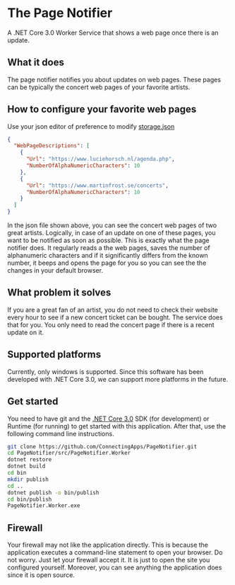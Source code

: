 # The Page Notifier

A .NET Core 3.0 Worker Service that shows a web page once there is an update.

## What it does

The page notifier notifies you about updates on web pages. These pages can be typically the concert web pages of your favorite artists.

## How to configure your favorite web pages

Use your json editor of preference to modify [storage.json](https://github.com/ConnectingApps/PageNotifier/blob/master/src/PageNotifier.Worker/storage.json)

````json
{
  "WebPageDescriptions": [
    {
      "Url": "https://www.luciehorsch.nl/agenda.php",
      "NumberOfAlphaNumericCharacters": 10
    },
    {
      "Url": "https://www.martinfrost.se/concerts",
      "NumberOfAlphaNumericCharacters": 10
    }
  ]
}
````

In the json file shown above, you can see the concert web pages of two great artists. Logically, in case of an update on one of these pages, you want to be notified as soon as possible. This is exactly what the page notifier does. It regularly reads a the web pages, saves the number of alphanumeric characters and if it significantly differs from the known number, it beeps and opens the page for you so you can see the the changes in your default browser.

## What problem it solves

If you are a great fan of an artist, you do not need to check their website every hour to see if a new concert ticket can be bought. The service does that for you. You only need to read the concert page if there is a recent update on it.

## Supported platforms

Currently, only windows is supported. Since this software has been developed with .NET Core 3.0, we can support more platforms in the future.

## Get started

You need to have git and the [.NET Core 3.0](https://dotnet.microsoft.com/download/dotnet-core/3.0) SDK (for development) or Runtime (for running) to get started with this application. After that, use the following command line instructions.

````bash
git clone https://github.com/ConnectingApps/PageNotifier.git
cd PageNotifier/src/PageNotifier.Worker
dotnet restore
dotnet build
cd bin
mkdir publish
cd ..
dotnet publish -o bin/publish
cd bin/publish
PageNotifier.Worker.exe
````

## Firewall

Your firewall may not like the application directly. This is because the application executes a command-line statement to open your browser. Do not worry. Just let your firewall accept it. It is just to open the site you configured yourself. Moreover, you can see anything the application does since it is open source.
